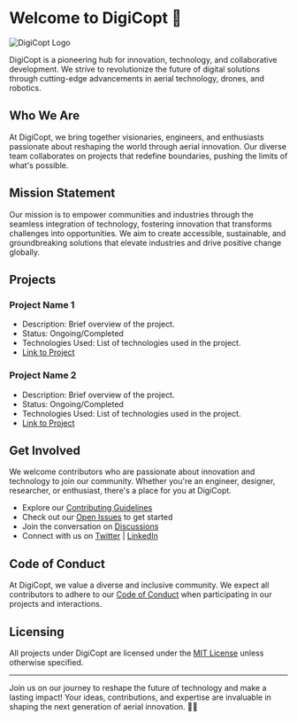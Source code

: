 # Welcome to DigiCopt 🚀

![DigiCopt Logo](link/to/your/logo.png)

DigiCopt is a pioneering hub for innovation, technology, and collaborative development. We strive to revolutionize the future of digital solutions through cutting-edge advancements in aerial technology, drones, and robotics.

## Who We Are

At DigiCopt, we bring together visionaries, engineers, and enthusiasts passionate about reshaping the world through aerial innovation. Our diverse team collaborates on projects that redefine boundaries, pushing the limits of what's possible.

## Mission Statement

Our mission is to empower communities and industries through the seamless integration of technology, fostering innovation that transforms challenges into opportunities. We aim to create accessible, sustainable, and groundbreaking solutions that elevate industries and drive positive change globally.

## Projects

### Project Name 1
- Description: Brief overview of the project.
- Status: Ongoing/Completed
- Technologies Used: List of technologies used in the project.
- [Link to Project](link/to/project)

### Project Name 2
- Description: Brief overview of the project.
- Status: Ongoing/Completed
- Technologies Used: List of technologies used in the project.
- [Link to Project](link/to/project)

## Get Involved

We welcome contributors who are passionate about innovation and technology to join our community. Whether you're an engineer, designer, researcher, or enthusiast, there's a place for you at DigiCopt.

- Explore our [Contributing Guidelines](link/to/contributing/guidelines)
- Check out our [Open Issues](link/to/open/issues) to get started
- Join the conversation on [Discussions](link/to/discussions)
- Connect with us on [Twitter](link/to/twitter) | [LinkedIn](link/to/linkedin)

## Code of Conduct

At DigiCopt, we value a diverse and inclusive community. We expect all contributors to adhere to our [Code of Conduct](link/to/code/of/conduct) when participating in our projects and interactions.

## Licensing

All projects under DigiCopt are licensed under the [MIT License](link/to/MIT/license) unless otherwise specified.

---

Join us on our journey to reshape the future of technology and make a lasting impact! Your ideas, contributions, and expertise are invaluable in shaping the next generation of aerial innovation. 🌟✨
